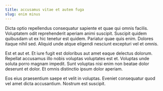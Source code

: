 ```yaml
---
title: accusamus vitae et autem fuga
slug: enim minus
---
```


Dicta optio repellendus consequatur sapiente et quae qui omnis facilis. Voluptatem odit reprehenderit aperiam animi suscipit. Suscipit quidem quibusdam ut ex hic tenetur est quidem. Pariatur quae quis enim. Dolores itaque nihil sed. Aliquid unde atque eligendi nesciunt excepturi vel et omnis.

Est et aut et. Et iure fugit est doloribus aut amet eaque delectus dolorum. Repellat accusamus illo nobis voluptas voluptates est et. Voluptas unde soluta porro magnam impedit. Sunt voluptas nisi enim non beatae dolor deserunt et dolor. Et omnis distinctio ipsum dolor aperiam.

Eos eius praesentium saepe et velit in voluptas. Eveniet consequatur quod vel amet dicta accusantium. Nostrum est suscipit.
